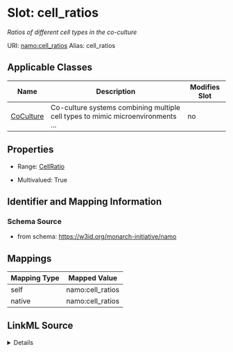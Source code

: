 

# Slot: cell_ratios 


_Ratios of different cell types in the co-culture_





URI: [namo:cell_ratios](https://w3id.org/monarch-initiative/namo/cell_ratios)
Alias: cell_ratios

<!-- no inheritance hierarchy -->





## Applicable Classes

| Name | Description | Modifies Slot |
| --- | --- | --- |
| [CoCulture](CoCulture.md) | Co-culture systems combining multiple cell types to mimic  microenvironments ... |  no  |






## Properties

* Range: [CellRatio](CellRatio.md)

* Multivalued: True




## Identifier and Mapping Information






### Schema Source


* from schema: https://w3id.org/monarch-initiative/namo




## Mappings

| Mapping Type | Mapped Value |
| ---  | ---  |
| self | namo:cell_ratios |
| native | namo:cell_ratios |




## LinkML Source

<details>
```yaml
name: cell_ratios
description: Ratios of different cell types in the co-culture
from_schema: https://w3id.org/monarch-initiative/namo
rank: 1000
alias: cell_ratios
owner: CoCulture
domain_of:
- CoCulture
range: CellRatio
multivalued: true
inlined: true
inlined_as_list: true

```
</details>